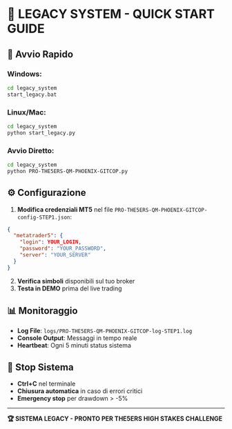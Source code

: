# 🎯 LEGACY SYSTEM - QUICK START GUIDE

## 🚀 Avvio Rapido

### Windows:
```cmd
cd legacy_system
start_legacy.bat
```

### Linux/Mac:
```bash
cd legacy_system
python start_legacy.py
```

### Avvio Diretto:
```bash
cd legacy_system
python PRO-THE5ERS-QM-PHOENIX-GITCOP.py
```

## ⚙️ Configurazione

1. **Modifica credenziali MT5** nel file `PRO-THE5ERS-QM-PHOENIX-GITCOP-config-STEP1.json`:
```json
{
  "metatrader5": {
    "login": YOUR_LOGIN,
    "password": "YOUR_PASSWORD", 
    "server": "YOUR_SERVER"
  }
}
```

2. **Verifica simboli** disponibili sul tuo broker
3. **Testa in DEMO** prima del live trading

## 📊 Monitoraggio

- **Log File**: `logs/PRO-THE5ERS-QM-PHOENIX-GITCOP-log-STEP1.log`
- **Console Output**: Messaggi in tempo reale
- **Heartbeat**: Ogni 5 minuti status sistema

## 🛑 Stop Sistema

- **Ctrl+C** nel terminale
- **Chiusura automatica** in caso di errori critici
- **Emergency stop** per drawdown > -5%

---

**🏆 SISTEMA LEGACY - PRONTO PER THE5ERS HIGH STAKES CHALLENGE**
